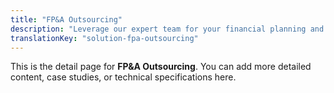 ```yaml
---
title: "FP&A Outsourcing"
description: "Leverage our expert team for your financial planning and analysis without the overhead of a full-time hire."
translationKey: "solution-fpa-outsourcing"
---
```


This is the detail page for **FP&A Outsourcing**. You can add more detailed content, case studies, or technical specifications here.
